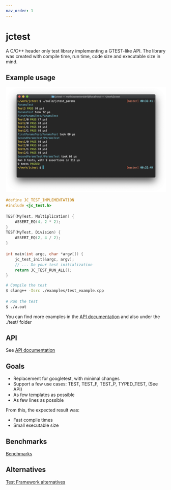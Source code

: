 ```yaml
---
nav_order: 1
---
```



# jctest

A C/C++ header only test library implementing a GTEST-like API.
The library was created with compile time, run time, code size and executable size in mind.

## Example usage

![test_example.png](./examples/test_example.png)

```c++
#define JC_TEST_IMPLEMENTATION
#include <jc_test.h>

TEST(MyTest, Multiplication) {
    ASSERT_EQ(4, 2 * 2);
}
TEST(MyTest, Division) {
    ASSERT_EQ(2, 4 / 2);
}

int main(int argc, char *argv[]) {
    jc_test_init(&argc, argv);
    // ... Do your test initialization
    return JC_TEST_RUN_ALL();
}
```

```bash
# Compile the test
$ clang++ -Isrc ./examples/test_example.cpp

# Run the test
$ ./a.out
```

You can find more examples in the [API documentation](./README_API.md) and also under the ./test/ folder

## API

See [API documentation](./README_API.md)

## Goals

* Replacement for googletest, with minimal changes
* Support a few use cases: TEST, TEST_F, TEST_P, TYPED_TEST, (See API)
* As few templates as possible
* As few lines as possible

From this, the expected result was:

* Fast compile times
* Small executable size

## Benchmarks

[Benchmarks](./README_BENCHMARK.md)

## Alternatives

[Test Framework alternatives](./README_ALTERNATIVES.md)
